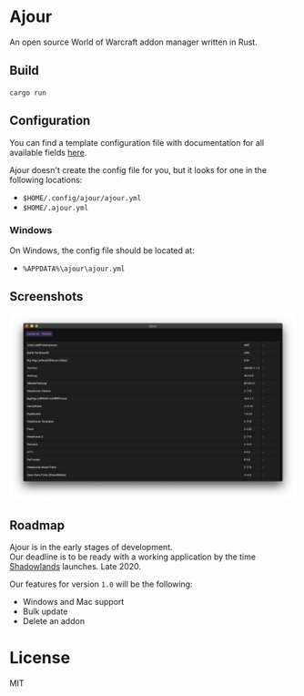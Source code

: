 # Ajour
An open source World of Warcraft addon manager written in Rust.

## Build
```
cargo run
```

## Configuration
You can find a template configuration file with documentation for all available fields [here](./ajour.yml).

Ajour doesn't create the config file for you, but it looks for one in the following locations:

* `$HOME/.config/ajour/ajour.yml`
* `$HOME/.ajour.yml`

### Windows
On Windows, the config file should be located at:

* `%APPDATA%\ajour\ajour.yml`

## Screenshots
![](./screenshots/ajour-0.0.1.png)

## Roadmap
Ajour is in the early stages of development.  
Our deadline is to be ready with a working application by the time [Shadowlands](https://worldofwarcraft.com/en-us/shadowlands) launches. Late 2020.  

Our features for version `1.0` will be the following:
- Windows and Mac support
- Bulk update
- Delete an addon

# License
MIT
